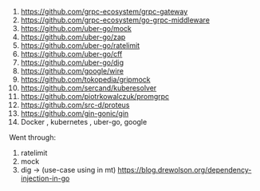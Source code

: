 1. https://github.com/grpc-ecosystem/grpc-gateway
2. https://github.com/grpc-ecosystem/go-grpc-middleware
3. https://github.com/uber-go/mock
4. https://github.com/uber-go/zap
5. https://github.com/uber-go/ratelimit
6. https://github.com/uber-go/cff
7. https://github.com/uber-go/dig
8. https://github.com/google/wire 
8. https://github.com/tokopedia/gripmock
9. https://github.com/sercand/kuberesolver
10. https://github.com/piotrkowalczuk/promgrpc
11. https://github.com/src-d/proteus
12. https://github.com/gin-gonic/gin
13. Docker , kubernetes , uber-go, google


Went through:
1. ratelimit
2. mock
3. dig -> (use-case using in mt) https://blog.drewolson.org/dependency-injection-in-go

